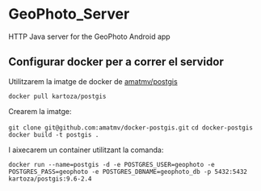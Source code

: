 # GeoPhoto_Server
HTTP Java server for the GeoPhoto Android app

## Configurar docker per a correr el servidor

Utilitzarem la imatge de docker de [amatmv/postgis](https://github.com/amatmv/docker-postgis)

`docker pull kartoza/postgis`

Crearem la imatge:

`git clone git@github.com:amatmv/docker-postgis.git`
`cd docker-postgis`
`docker build -t postgis .`

I aixecarem un container utilitzant la comanda: 

`docker run --name=postgis -d -e POSTGRES_USER=geophoto -e POSTGRES_PASS=geophoto -e POSTGRES_DBNAME=geophoto_db -p 5432:5432 kartoza/postgis:9.6-2.4`
